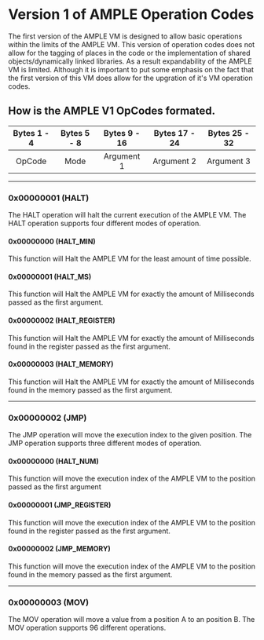 # Version 1 of AMPLE Operation Codes
The first version of the AMPLE VM is designed to 
allow basic operations within the limits of the
AMPLE VM. This version of operation codes does not
allow for the tagging of places in the code or the
implementation of shared objects/dynamically linked
libraries. As a result expandability of the AMPLE VM
is limited. Although it is important to put some emphasis
on the fact that the first version of this VM does 
allow for the upgration of it's VM operation codes.

## How is the AMPLE V1 OpCodes formated.
Bytes 1 - 4 | Bytes 5 - 8 | Bytes 9 - 16 | Bytes 17 - 24 | Bytes 25 - 32|
:----------:|:-----------:|:------------:|:-------------:|:------------:|
   OpCode   |     Mode    |  Argument 1  |   Argument 2  |  Argument 3  |

---

### 0x00000001 (HALT)
The HALT operation will halt the current
execution of the AMPLE VM. The HALT operation
supports four different modes of operation.
#### 0x00000000 (HALT_MIN)
This function will Halt the AMPLE VM for the 
least amount of time possible.
#### 0x00000001 (HALT_MS)
This function will Halt the AMPLE VM for
exactly the amount of Milliseconds passed
as the first argument.
#### 0x00000002 (HALT_REGISTER)
This function will Halt the AMPLE VM for
exactly the amount of Milliseconds found 
in the register passed as the first argument.
#### 0x00000003 (HALT_MEMORY)
This function will Halt the AMPLE VM for
exactly the amount of Milliseconds found 
in the memory passed as the first argument.

---

### 0x00000002 (JMP)
The JMP operation will move the execution 
index to the given position. The JMP operation
supports three different modes of operation.
#### 0x00000000 (HALT_NUM)
This function will move the execution index
of the AMPLE VM to the position passed as
the first argument
#### 0x00000001 (JMP_REGISTER)
This function will move the execution index
of the AMPLE VM to the position found in
the register passed as the first argument.
#### 0x00000002 (JMP_MEMORY)
This function will move the execution index
of the AMPLE VM to the position found in
the memory passed as the first argument.

---

### 0x00000003 (MOV)
The MOV operation will move a value from a
position A to an position B. The MOV operation
supports 96 different operations.

